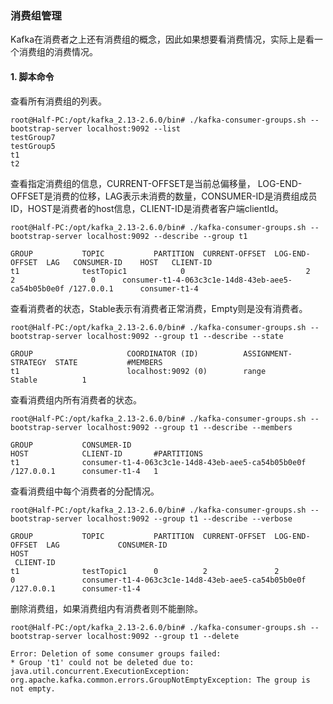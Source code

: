 ### 消费组管理

Kafka在消费者之上还有消费组的概念，因此如果想要看消费情况，实际上是看一个消费组的消费情况。


#### 1. 脚本命令

查看所有消费组的列表。
```
root@Half-PC:/opt/kafka_2.13-2.6.0/bin# ./kafka-consumer-groups.sh --bootstrap-server localhost:9092 --list
testGroup7
testGroup5
t1
t2
```

查看指定消费组的信息，CURRENT-OFFSET是当前总偏移量， LOG-END-OFFSET是消费的位移，LAG表示未消费的数量，CONSUMER-ID是消费组成员ID，HOST是消费者的host信息，CLIENT-ID是消费者客户端clientId。
```
root@Half-PC:/opt/kafka_2.13-2.6.0/bin# ./kafka-consumer-groups.sh --bootstrap-server localhost:9092 --describe --group t1

GROUP           TOPIC           PARTITION  CURRENT-OFFSET  LOG-END-OFFSET  LAG   CONSUMER-ID    HOST   CLIENT-ID
t1              testTopic1            0                           2                               2                 0      consumer-t1-4-063c3c1e-14d8-43eb-aee5-ca54b05b0e0f /127.0.0.1      consumer-t1-4
```

查看消费者的状态，Stable表示有消费者正常消费，Empty则是没有消费者。
```
root@Half-PC:/opt/kafka_2.13-2.6.0/bin# ./kafka-consumer-groups.sh --bootstrap-server localhost:9092 --group t1 --describe --state

GROUP                     COORDINATOR (ID)          ASSIGNMENT-STRATEGY  STATE           #MEMBERS
t1                        localhost:9092 (0)        range                Stable          1
```

查看消费组内所有消费者的状态。
```
root@Half-PC:/opt/kafka_2.13-2.6.0/bin# ./kafka-consumer-groups.sh --bootstrap-server localhost:9092 --group t1 --describe --members

GROUP           CONSUMER-ID                                        HOST            CLIENT-ID       #PARTITIONS
t1              consumer-t1-4-063c3c1e-14d8-43eb-aee5-ca54b05b0e0f /127.0.0.1      consumer-t1-4   1
```

查看消费组中每个消费者的分配情况。
```
root@Half-PC:/opt/kafka_2.13-2.6.0/bin# ./kafka-consumer-groups.sh --bootstrap-server localhost:9092 --group t1 --describe --verbose

GROUP           TOPIC           PARTITION  CURRENT-OFFSET  LOG-END-OFFSET  LAG             CONSUMER-ID                                        HOST
 CLIENT-ID
t1              testTopic1      0          2               2               0               consumer-t1-4-063c3c1e-14d8-43eb-aee5-ca54b05b0e0f /127.0.0.1      consumer-t1-4
```

删除消费组，如果消费组内有消费者则不能删除。
```
root@Half-PC:/opt/kafka_2.13-2.6.0/bin# ./kafka-consumer-groups.sh --bootstrap-server localhost:9092 --group t1 --delete

Error: Deletion of some consumer groups failed:
* Group 't1' could not be deleted due to: java.util.concurrent.ExecutionException: org.apache.kafka.common.errors.GroupNotEmptyException: The group is not empty.
```
